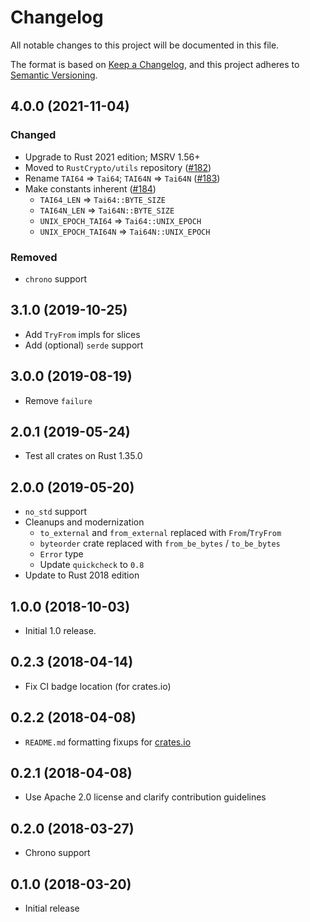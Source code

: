 # Changelog
All notable changes to this project will be documented in this file.

The format is based on [Keep a Changelog](https://keepachangelog.com/en/1.0.0/),
and this project adheres to [Semantic Versioning](https://semver.org/spec/v2.0.0.html).

## 4.0.0 (2021-11-04)
### Changed
- Upgrade to Rust 2021 edition; MSRV 1.56+
- Moved to `RustCrypto/utils` repository ([#182])
- Rename `TAI64` => `Tai64`; `TAI64N` => `Tai64N` ([#183])
- Make constants inherent ([#184])
  - `TAI64_LEN` => `Tai64::BYTE_SIZE`
  - `TAI64N_LEN` => `Tai64N::BYTE_SIZE`
  - `UNIX_EPOCH_TAI64` => `Tai64::UNIX_EPOCH`
  - `UNIX_EPOCH_TAI64N` => `Tai64N::UNIX_EPOCH`

### Removed
- `chrono` support

[#182]: https://github.com/RustCrypto/formats/pull/182
[#183]: https://github.com/RustCrypto/formats/pull/183
[#184]: https://github.com/RustCrypto/formats/pull/184

## 3.1.0 (2019-10-25)
- Add `TryFrom` impls for slices
- Add (optional) `serde` support

## 3.0.0 (2019-08-19)
- Remove `failure`

## 2.0.1 (2019-05-24)
- Test all crates on Rust 1.35.0

## 2.0.0 (2019-05-20)
- `no_std` support
- Cleanups and modernization
  - `to_external` and `from_external` replaced with `From`/`TryFrom`
  - `byteorder` crate replaced with `from_be_bytes` / `to_be_bytes`
  - `Error` type
  - Update `quickcheck` to `0.8`
- Update to Rust 2018 edition

## 1.0.0 (2018-10-03)
- Initial 1.0 release.

## 0.2.3 (2018-04-14)
- Fix CI badge location (for crates.io)

## 0.2.2 (2018-04-08)
- `README.md` formatting fixups for [crates.io](https://crates.io)

## 0.2.1 (2018-04-08)
- Use Apache 2.0 license and clarify contribution guidelines

## 0.2.0 (2018-03-27)
- Chrono support

## 0.1.0 (2018-03-20)
- Initial release

